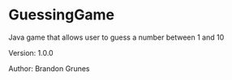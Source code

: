 # GuessingGame
Java game that allows user to guess a number between 1 and 10

Version: 1.0.0

Author: Brandon Grunes
